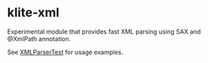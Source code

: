 # klite-xml

Experimental module that provides fast XML parsing using SAX and @XmlPath annotation.

See [XMLParserTest](test/XMLParserTest.kt) for usage examples.
